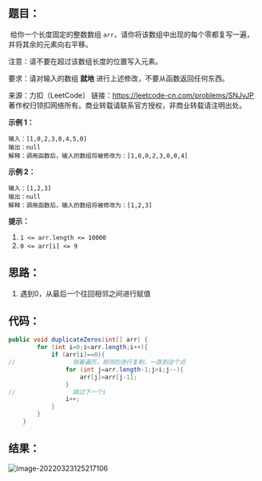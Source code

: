 ## 题目：

​	给你一个长度固定的整数数组 `arr`，请你将该数组中出现的每个零都复写一遍，并将其余的元素向右平移。

注意：请不要在超过该数组长度的位置写入元素。

要求：请对输入的数组 **就地** 进行上述修改，不要从函数返回任何东西。



来源：力扣（LeetCode） 链接：https://leetcode-cn.com/problems/SNJvJP 著作权归领扣网络所有。商业转载请联系官方授权，非商业转载请注明出处。

<!--more-->

**示例 1：**

```
输入：[1,0,2,3,0,4,5,0]
输出：null
解释：调用函数后，输入的数组将被修改为：[1,0,0,2,3,0,0,4]
```

**示例 2：**

```
输入：[1,2,3]
输出：null
解释：调用函数后，输入的数组将被修改为：[1,2,3]
```

**提示：**

1. `1 <= arr.length <= 10000`
2. `0 <= arr[i] <= 9`

## 思路：

1. 遇到0，从最后一个往回相邻之间进行赋值

## 代码：

```java
public void duplicateZeros(int[] arr) {
        for (int i=0;i<arr.length;i++){
            if (arr[i]==0){
//                倒着遍历，相邻的进行复制，一直到这个点
                for (int j=arr.length-1;j>i;j--){
                    arr[j]=arr[j-1];
                }
//                跳过下一个i
                i++;
            }
        }
    }
```

## 结果：

![image-20220323125217106](https://gitee.com/misteryliu/typora/raw/master/image/image-20220323125217106.png)